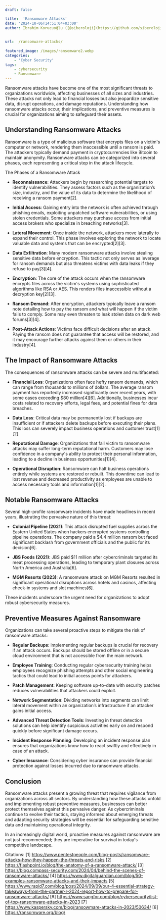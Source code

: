 ```yaml
---
draft: false

title:  'Ransomware Attacks'
date: '2024-10-06T14:51:04+03:00'
author: İbrahim Korucuoğlu ([@siberoloji](https://github.com/siberoloji))
 
 
url:  /ransomware-attacks/
 
featured_image: /images/ransomware2.webp
categories:
    - 'Cyber Security'
tags:
    - cybersecurity
    - Ransomware
---
```



Ransomware attacks have become one of the most significant threats to organizations worldwide, affecting businesses of all sizes and industries. These attacks not only lead to financial losses but also jeopardize sensitive data, disrupt operations, and damage reputations. Understanding how ransomware attacks occur, their implications, and preventive measures is crucial for organizations aiming to safeguard their assets.



## Understanding Ransomware Attacks



Ransomware is a type of malicious software that encrypts files on a victim's computer or network, rendering them inaccessible until a ransom is paid. The attackers typically demand payment in cryptocurrencies like Bitcoin to maintain anonymity. Ransomware attacks can be categorized into several phases, each representing a critical step in the attack lifecycle.



The Phases of a Ransomware Attack


* **Reconnaissance**: Attackers begin by researching potential targets to identify vulnerabilities. They assess factors such as the organization’s size, industry, and the value of its data to determine the likelihood of receiving a ransom payment[2].

* **Initial Access**: Gaining entry into the network is often achieved through phishing emails, exploiting unpatched software vulnerabilities, or using stolen credentials. Some attackers may purchase access from initial access brokers who specialize in breaching networks[3].

* **Lateral Movement**: Once inside the network, attackers move laterally to expand their control. This phase involves exploring the network to locate valuable data and systems that can be encrypted[2][3].

* **Data Exfiltration**: Many modern ransomware attacks involve stealing sensitive data before encryption. This tactic not only serves as leverage for ransom demands but also threatens victims with data leaks if they refuse to pay[3][4].

* **Encryption**: The core of the attack occurs when the ransomware encrypts files across the victim's systems using sophisticated algorithms like RSA or AES. This renders files inaccessible without a decryption key[2][3].

* **Ransom Demand**: After encryption, attackers typically leave a ransom note detailing how to pay the ransom and what will happen if the victim fails to comply. Some may even threaten to leak stolen data on dark web forums[3][4].

* **Post-Attack Actions**: Victims face difficult decisions after an attack. Paying the ransom does not guarantee that access will be restored, and it may encourage further attacks against them or others in their industry[4].




## The Impact of Ransomware Attacks



The consequences of ransomware attacks can be severe and multifaceted:


* **Financial Loss**: Organizations often face hefty ransom demands, which can range from thousands to millions of dollars. The average ransom payment has reportedly increased significantly over recent years, with some cases exceeding $80 million[4][6]. Additionally, businesses incur costs related to recovery efforts, legal fees, and potential fines for data breaches.

* **Data Loss**: Critical data may be permanently lost if backups are insufficient or if attackers delete backups before executing their plans. This loss can severely impact business operations and customer trust[1][2].

* **Reputational Damage**: Organizations that fall victim to ransomware attacks may suffer long-term reputational harm. Customers may lose confidence in a company's ability to protect their personal information, leading to a decline in business opportunities[1][4].

* **Operational Disruption**: Ransomware can halt business operations entirely while systems are restored or rebuilt. This downtime can lead to lost revenue and decreased productivity as employees are unable to access necessary tools and information[1][2].




## Notable Ransomware Attacks



Several high-profile ransomware incidents have made headlines in recent years, illustrating the pervasive nature of this threat:


* **Colonial Pipeline (2021)**: This attack disrupted fuel supplies across the Eastern United States when hackers encrypted systems controlling pipeline operations. The company paid a $4.4 million ransom but faced significant backlash from government officials and the public for its decision[6].

* **JBS Foods (2021)**: JBS paid $11 million after cybercriminals targeted its meat processing operations, leading to temporary plant closures across North America and Australia[6].

* **MGM Resorts (2023)**: A ransomware attack on MGM Resorts resulted in significant operational disruptions across hotels and casinos, affecting check-in systems and slot machines[6].




These incidents underscore the urgent need for organizations to adopt robust cybersecurity measures.



## Preventive Measures Against Ransomware



Organizations can take several proactive steps to mitigate the risk of ransomware attacks:


* **Regular Backups**: Implementing regular backups is crucial for recovery if an attack occurs. Backups should be stored offline or in a secure cloud environment that is not accessible from the main network.

* **Employee Training**: Conducting regular cybersecurity training helps employees recognize phishing attempts and other social engineering tactics that could lead to initial access points for attackers.

* **Patch Management**: Keeping software up-to-date with security patches reduces vulnerabilities that attackers could exploit.

* **Network Segmentation**: Dividing networks into segments can limit lateral movement within an organization’s infrastructure if an attacker gains initial access.

* **Advanced Threat Detection Tools**: Investing in threat detection solutions can help identify suspicious activities early on and respond quickly before significant damage occurs.

* **Incident Response Planning**: Developing an incident response plan ensures that organizations know how to react swiftly and effectively in case of an attack.

* **Cyber Insurance**: Considering cyber insurance can provide financial protection against losses incurred due to ransomware attacks.




## Conclusion



Ransomware attacks present a growing threat that requires vigilance from organizations across all sectors. By understanding how these attacks unfold and implementing robust preventive measures, businesses can better protect themselves against this pervasive danger. As cybercriminals continue to evolve their tactics, staying informed about emerging threats and adapting security strategies will be essential for safeguarding sensitive data and maintaining operational integrity.



In an increasingly digital world, proactive measures against ransomware are not just recommended; they are imperative for survival in today's competitive landscape.



Citations: [1] https://www.pentestpeople.com/blog-posts/ransomware-attacks-how-they-happen-the-threats-and-risks [2] https://flashpoint.io/blog/the-anatomy-of-a-ransomware-attack/ [3] https://blog.compass-security.com/2024/04/behind-the-scenes-of-ransomware-attacks/ [4] https://www.digitalguardian.com/blog/50-examples-ransomware-attacks-and-their-impacts [5] https://www.rapid7.com/blog/post/2024/09/09/our-4-essential-strategy-takeaways-from-the-gartner-r-2024-report-how-to-prepare-for-ransomware-attacks/ [6] https://www.sangfor.com/blog/cybersecurity/list-of-top-ransomware-attacks-in-2023 [7] https://www.kaspersky.com/blog/ransowmare-attacks-in-2023/50634/ [8] https://ransomware.org/blog/
